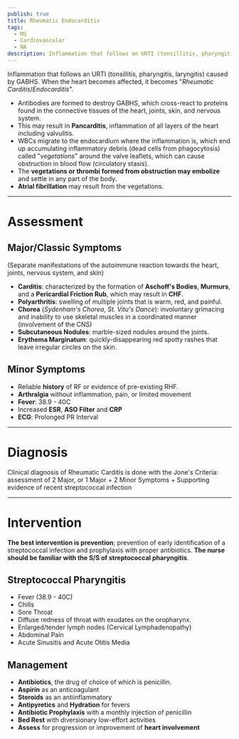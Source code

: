 ```yaml
---
publish: true
title: Rheumatic Endocarditis
tags:
  - MS
  - Cardiovascular
  - NA
description: Inflammation that follows an URTI (tonsillitis, pharyngitis, laryngitis) caused by GABHS. When the heart becomes affected, it becomes Rheumatic Carditis or Endocarditis.
---
```

Inflammation that follows an URTI (tonsillitis, pharyngitis, laryngitis) caused by GABHS. When the heart becomes affected, it becomes "*Rheumatic Carditis*/*Endocarditis*".
- Antibodies are formed to destroy GABHS, which cross-react to proteins found in the connective tissues of the heart, joints, skin, and nervous system.
- This may result in **Pancarditis**, inflammation of all layers of the heart including valvulitis.
- WBCs migrate to the endocardium where the inflammation is, which end up accumulating inflammatory debris (dead cells from phagocytosis) called "*vegetations*" around the valve leaflets, which can cause obstruction in blood flow (circulatory stasis).
- The **vegetations or thrombi formed from obstruction may embolize** and settle in any part of the body.
- **Atrial fibrillation** may result from the vegetations.

___

# Assessment
## Major/Classic Symptoms
(Separate manifestations of the autoimmune reaction towards the heart, joints, nervous system, and skin)
- **Carditis**: characterized by the formation of **Aschoff's Bodies**, **Murmurs**, and a **Pericardial Friction Rub**, which may result in **CHF**.
- **Polyarthritis**: swelling of multiple joints that is warm, red, and painful.
- **Chorea** (*Sydenham's Chorea*, *St. Vitu's Dance*): involuntary grimacing and inability to use skeletal muscles in a coordinated manner (involvement of the CNS)
- **Subcutaneous Nodules**: marble-sized nodules around the joints.
- **Erythema Marginatum**: quickly-disappearing red spotty rashes that leave irregular circles on the skin.
## Minor Symptoms
- Reliable **history** of RF or evidence of pre-existing RHF.
- **Arthralgia** without inflammation, pain, or limited movement
- **Fever**: 38.9 - 40C
- Increased **ESR**, **ASO Filter** and **CRP**
- **ECG**: Prolonged PR Interval

___

# Diagnosis
Clinical diagnosis of Rheumatic Carditis is done with the Jone's Criteria: assessment of 2 Major, or 1 Major + 2 Minor Symptoms + Supporting evidence of recent streptococcal infection

___

# Intervention
**The best intervention is prevention**; prevention of early identification of a streptococcal infection and prophylaxis with proper antibiotics. **The nurse should be familiar with the S/S of streptococcal pharyngitis**.
## Streptococcal Pharyngitis
- Fever (38.9 - 40C)
- Chills
- Sore Throat
- Diffuse redness of throat with exudates on the oropharynx.
- Enlarged/tender lymph nodes (Cervical Lymphadenopathy)
- Abdominal Pain
- Acute Sinusitis and Acute Otitis Media
## Management
- **Antibiotics**, the drug of choice of which is penicillin.
- **Aspirin** as an anticoagulant
- **Steroids** as an antiinflammatory
- **Antipyretics** and **Hydration** for fevers
- **Antibiotic Prophylaxis** with a monthly injection of penicillin
- **Bed Rest** with diversionary low-effort activities
- **Assess** for progression or improvement of **heart involvement**
